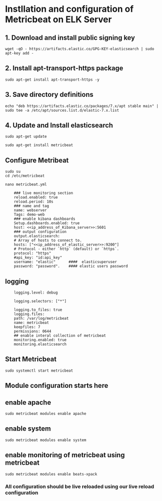 # Instllation and configuration of Metricbeat on ELK Server

## 1. Download and install public signing key 

    wget -qO - https://artifacts.elastic.co/GPG-KEY-elasticsearch | sudo apt-key add -

## 2. Install apt-transport-https package

    sudo apt-get install apt-transport-https -y

## 3. Save directory definitions

    echo "deb https://artifacts.elastic.co/packages/7.x/apt stable main" | sudo tee -a /etc/apt/sources.list.d/elastic-7.x.list


## 4. Update and Install elasticsearch

    sudo apt-get update 

    sudo apt-get install metricbeat

## Configure Metribeat

    sudo su
    cd /etc/metricbeat

    nano metricbeat.yml

        ### live monitoring section 
        reload.enabled: true
        reload.period: 10s
        ### name and tag
        name: webserver
        Tags: demo-web
        ### enable kibana dashboards
        Setup.dashboards.enabled: true
        host: <<ip_address_of_Kibana_server>>:5601
        ### output configuration
        output.elasticsearch:
        # Array of hosts to connect to.
        hosts: ["<<ip_address_of_elastic_server>>:9200"]
        # Protocol - either `http` (default) or `https`.
        protocol: "https"
        #api_key: "id:api_key"
        username: "elastic"      ####  elasticsuperuser
        password: "password".    #### elastic users password
 ## logging
        logging.level: debug

        logging.selectors: ["*"]

        logging.to_files: true
        logging.files:
        path: /var/log/metricbeat
        name: metricbeat
        keepfiles: 7
        permissions: 0644
        ## enable interal collection of metricbeat
        monitoring.enabled: true
        monitoring.elasticsearch



## Start Metricbeat

    sudo systemctl start metricbeat

## Module configuration starts here

## enable apache

    sudo metricbeat modules enable apache

## enable system

    sudo metricbeat modules enable system

## enable monitoring of metricbeat using metricbeat

    sudo metricbeat modules enable beats-xpack


### All configuration should be live reloaded using our live reload configuration



